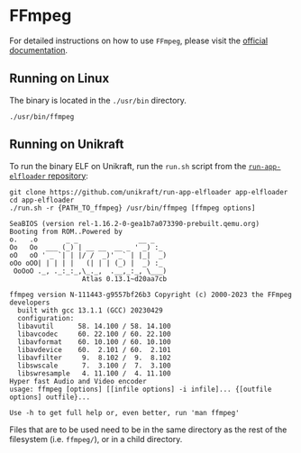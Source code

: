 # FFmpeg

For detailed instructions on how to use `FFmpeg`, please visit the [official documentation](https://ffmpeg.org/documentation.html).

## Running on Linux

The binary is located in the `./usr/bin` directory.

```console
./usr/bin/ffmpeg
```

## Running on Unikraft

To run the binary ELF on Unikraft, run the `run.sh` script from the [`run-app-elfloader` repository](https://github.com/unikraft/run-app-elfloader):

```console
git clone https://github.com/unikraft/run-app-elfloader app-elfloader
cd app-elfloader
./run.sh -r {PATH_TO_ffmpeg} /usr/bin/ffmpeg [ffmpeg options]
```

```text
SeaBIOS (version rel-1.16.2-0-gea1b7a073390-prebuilt.qemu.org)
Booting from ROM..Powered by
o.   .o       _ _               __ _
Oo   Oo  ___ (_) | __ __  __ _ ' _) :_
oO   oO ' _ `| | |/ /  _)' _` | |_|  _)
oOo oOO| | | | |   (| | | (_) |  _) :_
 OoOoO ._, ._:_:_,\_._,  .__,_:_, \___)
                  Atlas 0.13.1~d20aa7cb

ffmpeg version N-111443-g9557bf26b3 Copyright (c) 2000-2023 the FFmpeg developers
  built with gcc 13.1.1 (GCC) 20230429
  configuration:
  libavutil      58. 14.100 / 58. 14.100
  libavcodec     60. 22.100 / 60. 22.100
  libavformat    60. 10.100 / 60. 10.100
  libavdevice    60.  2.101 / 60.  2.101
  libavfilter     9.  8.102 /  9.  8.102
  libswscale      7.  3.100 /  7.  3.100
  libswresample   4. 11.100 /  4. 11.100
Hyper fast Audio and Video encoder
usage: ffmpeg [options] [[infile options] -i infile]... {[outfile options] outfile}...

Use -h to get full help or, even better, run 'man ffmpeg'
```

Files that are to be used need to be in the same directory as the rest of the filesystem (i.e. `ffmpeg/`), or in a child directory.
